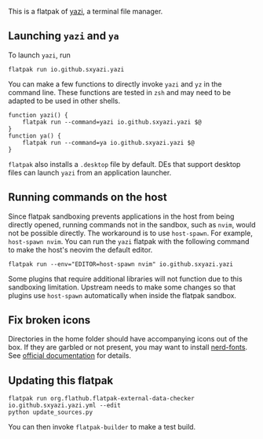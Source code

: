 This is a flatpak of [yazi](https://github.com/sxyazi/yazi), a terminal file manager.

## Launching `yazi` and `ya`

To launch `yazi`, run
```shell
flatpak run io.github.sxyazi.yazi
```

You can make a few functions to directly invoke `yazi` and `yz` in the command line. These functions are tested in `zsh` and may need to be adapted to be used in other shells.
```shell
function yazi() {
    flatpak run --command=yazi io.github.sxyazi.yazi $@
}
function ya() {
    flatpak run --command=ya io.github.sxyazi.yazi $@
}
```

`flatpak` also installs a `.desktop` file by default. DEs that support desktop files can launch `yazi` from an application launcher.

## Running commands on the host

Since flatpak sandboxing prevents applications in the host from being directly opened, running commands not in the sandbox, such as `nvim`, would not be possible directly. The workaround is to use `host-spawn`. For example, `host-spawn nvim`. You can run the `yazi` flatpak with the following command to make the host's neovim the default editor.
```shell
flatpak run --env="EDITOR=host-spawn nvim" io.github.sxyazi.yazi
```

Some plugins that require additional libraries will not function due to this sandboxing limitation. Upstream needs to make some changes so that plugins use `host-spawn` automatically when inside the flatpak sandbox.

## Fix broken icons

Directories in the home folder should have accompanying icons out of the box. If they are garbled or not present, you may want to install [nerd-fonts](https://www.nerdfonts.com/). See [official documentation](https://yazi-rs.github.io/docs/faq#dont-like-nerd-fonts) for details.

## Updating this flatpak
```shell
flatpak run org.flathub.flatpak-external-data-checker io.github.sxyazi.yazi.yml --edit
python update_sources.py
```
You can then invoke `flatpak-builder` to make a test build.

